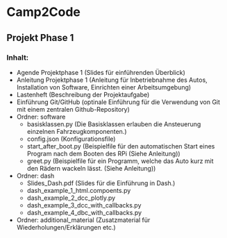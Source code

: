 # Camp2Code

## Projekt Phase 1

### Inhalt:
- Agende Projektphase 1 (Slides für einführenden Überblick)
- Anleitung Projektphase 1 (Anleitung für Inbetriebnahme des Autos, Installation von Software, Einrichten einer Arbeitsumgebung)
- Lastenheft (Beschreibung der Projektaufgabe)
- Einführung Git/GitHub (optinale Einführung für die Verwendung von Git mit einem zentralen Github-Repository)
- Ordner: software 
    - basisklassen.py (Die Basisklassen erlauben die Ansteuerung einzelnen Fahrzeugkomponenten.)
    - config.json (Konfigurationsfile)
    - start_after_boot.py (Beispielfile für den automatischen Start eines Program nach dem Booten des RPi (Siehe Anleitung))
    - greet.py (Beispielfile für ein Programm, welche das Auto kurz mit den Rädern wackeln lässt. (Siehe Anleitung))
- Ordner: dash 
    - Slides_Dash.pdf (Slides für die Einführung in Dash.)
    - dash_example_1_html.compoents.py
    - dash_example_2_dcc_plotly.py
    - dash_example_3_dcc_with_callbacks.py
    - dash_example_4_dbc_with_callbacks.py
- Ordner: additional_material (Zusatzmaterial für Wiederholungen/Erklärungen etc.)


